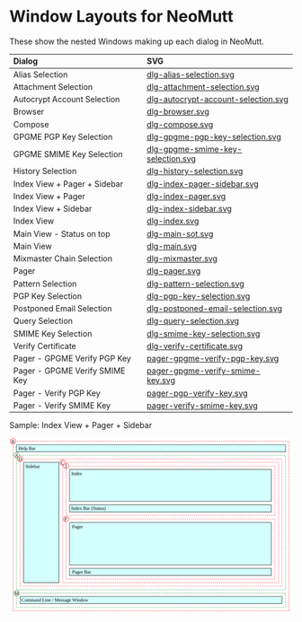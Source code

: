 # Window Layouts for NeoMutt

These show the nested Windows making up each dialog in NeoMutt.

| Dialog                         | SVG                                                                        |
| :----------------------------- | :------------------------------------------------------------------------- |
| Alias Selection                | [dlg-alias-selection.svg](https://github.com/neomutt/gfx/raw/master/screenshots/window/dlg-alias-selection.svg)                         |
| Attachment Selection           | [dlg-attachment-selection.svg](https://github.com/neomutt/gfx/raw/master/screenshots/window/dlg-attachment-selection.svg)               |
| Autocrypt Account Selection    | [dlg-autocrypt-account-selection.svg](https://github.com/neomutt/gfx/raw/master/screenshots/window/dlg-autocrypt-account-selection.svg) |
| Browser                        | [dlg-browser.svg](https://github.com/neomutt/gfx/raw/master/screenshots/window/dlg-browser.svg)                                         |
| Compose                        | [dlg-compose.svg](https://github.com/neomutt/gfx/raw/master/screenshots/window/dlg-compose.svg)                                         |
| GPGME PGP Key Selection        | [dlg-gpgme-pgp-key-selection.svg](https://github.com/neomutt/gfx/raw/master/screenshots/window/dlg-gpgme-pgp-key-selection.svg)         |
| GPGME SMIME Key Selection      | [dlg-gpgme-smime-key-selection.svg](https://github.com/neomutt/gfx/raw/master/screenshots/window/dlg-gpgme-smime-key-selection.svg)     |
| History Selection              | [dlg-history-selection.svg](https://github.com/neomutt/gfx/raw/master/screenshots/window/dlg-history-selection.svg)                     |
| Index View + Pager + Sidebar   | [dlg-index-pager-sidebar.svg](https://github.com/neomutt/gfx/raw/master/screenshots/window/dlg-index-pager-sidebar.svg)                 |
| Index View + Pager             | [dlg-index-pager.svg](https://github.com/neomutt/gfx/raw/master/screenshots/window/dlg-index-pager.svg)                                 |
| Index View + Sidebar           | [dlg-index-sidebar.svg](https://github.com/neomutt/gfx/raw/master/screenshots/window/dlg-index-sidebar.svg)                             |
| Index View                     | [dlg-index.svg](https://github.com/neomutt/gfx/raw/master/screenshots/window/dlg-index.svg)                                             |
| Main View - Status on top      | [dlg-main-sot.svg](https://github.com/neomutt/gfx/raw/master/screenshots/window/dlg-main-sot.svg)                                       |
| Main View                      | [dlg-main.svg](https://github.com/neomutt/gfx/raw/master/screenshots/window/dlg-main.svg)                                               |
| Mixmaster Chain Selection      | [dlg-mixmaster.svg](https://github.com/neomutt/gfx/raw/master/screenshots/window/dlg-mixmaster.svg)                                     |
| Pager                          | [dlg-pager.svg](https://github.com/neomutt/gfx/raw/master/screenshots/window/dlg-pager.svg)                                             |
| Pattern Selection              | [dlg-pattern-selection.svg](https://github.com/neomutt/gfx/raw/master/screenshots/window/dlg-pattern-selection.svg)                     |
| PGP Key Selection              | [dlg-pgp-key-selection.svg](https://github.com/neomutt/gfx/raw/master/screenshots/window/dlg-pgp-key-selection.svg)                     |
| Postponed Email Selection      | [dlg-postponed-email-selection.svg](https://github.com/neomutt/gfx/raw/master/screenshots/window/dlg-postponed-email-selection.svg)     |
| Query Selection                | [dlg-query-selection.svg](https://github.com/neomutt/gfx/raw/master/screenshots/window/dlg-query-selection.svg)                         |
| SMIME Key Selection            | [dlg-smime-key-selection.svg](https://github.com/neomutt/gfx/raw/master/screenshots/window/dlg-smime-key-selection.svg)                 |
| Verify Certificate             | [dlg-verify-certificate.svg](https://github.com/neomutt/gfx/raw/master/screenshots/window/dlg-verify-certificate.svg)                   |
| Pager - GPGME Verify PGP Key   | [pager-gpgme-verify-pgp-key.svg](https://github.com/neomutt/gfx/raw/master/screenshots/window/pager-gpgme-verify-pgp-key.svg)           |
| Pager - GPGME Verify SMIME Key | [pager-gpgme-verify-smime-key.svg](https://github.com/neomutt/gfx/raw/master/screenshots/window/pager-gpgme-verify-smime-key.svg)       |
| Pager - Verify PGP Key         | [pager-pgp-verify-key.svg](https://github.com/neomutt/gfx/raw/master/screenshots/window/pager-pgp-verify-key.svg)                       |
| Pager - Verify SMIME Key       | [pager-verify-smime-key.svg](https://github.com/neomutt/gfx/raw/master/screenshots/window/pager-verify-smime-key.svg)                   |

Sample: Index View + Pager + Sidebar

![dlg-index-pager-sidebar.svg](https://github.com/neomutt/gfx/raw/master/screenshots/window/dlg-index-pager-sidebar.svg)
